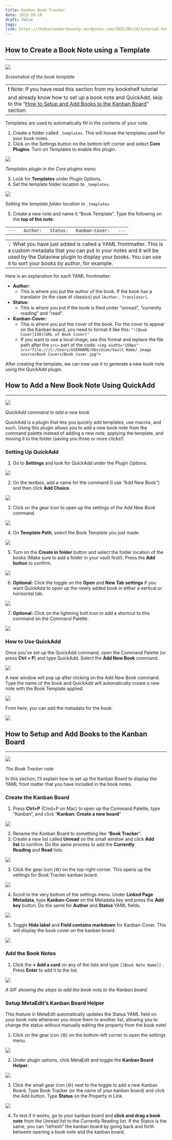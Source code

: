 ```yaml
---
title: Kanban Book Tracker
date: 2023-10-18
draft: false
tags: 
link: https://thebuccaneersbounty.wordpress.com/2022/06/19/tutorial-how-to-make-a-book-tracker-in-obsidian/
---
```

## How to Create a Book Note using a Template

---

![](https://images2.imgbox.com/9d/21/zMTagJEj_o.png)

_Screenshot of the book template_

|   |
|---|
|❗ Note: If you have read this section from my bookshelf tutorial and already know how to set up a book note and QuickAdd, skip to the “[How to Setup and Add Books to the Kanban Board](https://thebuccaneersbounty.wordpress.com/2022/06/19/tutorial-how-to-make-a-book-tracker-in-obsidian/#kanban-board)” section.|

Templates are used to automatically fill in the contents of your note.

1. Create a folder called `_templates`. This will house the templates used for your book notes.
2. Click on the Settings button on the bottom left corner and select **Core Plugins**. Turn on Templates to enable this plugin.

![](https://i.postimg.cc/NMt9hYdV/Templates-Core-Plugin.png)

_Templates plugin in the Core plugins menu_

3. Look for **Templates** under Plugin Options.
4. Set the template folder location to `_templates`.

![](https://i.postimg.cc/prXmTCbJ/Templates-Folder-Location.png)

_Setting the template folder location to_ `_templates`

5. Create a new note and name it “Book Template”. Type the following on the **top of the note**:

|   |
|---|
|`---   Author:   Status:   Kanban-Cover:   ---`|

|   |
|---|
|💡 What you have just added is called a YAML frontmatter. This is a custom metadata that you can put in your notes and it will be used by the Dataview plugin to display your books. You can use it to sort your books by author, for example.|

Here is an explanation for each YAML frontmatter:

- **Author:**
    - This is where you put the author of the book. If the book has a translator (in the case of classics) put `[Author, Translator]`.
- **Status:**
    - This is where you put if the book is filed under “unread”, “currently reading” and “read”.
- **Kanban-Cover:**
    - This is where you put the cover of the book. For the cover to appear on the Kanban board, you need to format it like this: `"![Book Cover|150](URL of Book Cover)"`
    - If you want to use a local image, use this format and replace the file path after the `src=` part of the code: `<img width="150px" src="file:///C:/Users/USERNAME/Obsidian/Vault Name/_image source/Book Covers/Book Cover.jpg">`

After creating the template, we can now use it to generate a new book note using the QuickAdd plugin.

## How to Add a New Book Note Using QuickAdd

---

![](https://i.postimg.cc/jqFf2V2W/Quick-Add-Add-New-Book-Command-Palette.png)

_QuickAdd command to add a new book_

QuickAdd is a plugin that lets you quickly add templates, use macros, and such. Using this plugin allows you to add a new book note from the command palette instead of adding a new note, applying the template, and moving it to the folder (saving you three or more clicks!)

### Setting Up QuickAdd

1. Go to **Settings** and look for QuickAdd under the Plugin Options.

![](https://i.postimg.cc/B6v8ZNGc/Quick-Add-Plugin-Options.png)

2. On the textbox, add a name for the command (I use “Add New Book”) and then click **Add Choice**.

![](https://i.postimg.cc/hPmXGfNw/Quick-Add-Add-Choice.png)

3. Click on the gear icon to open up the settings of the Add New Book command.

![](https://i.postimg.cc/Zqbnjj0t/Quick-Add-Settings.png)

4. On **Template Path**, select the Book Template you just made.

![](https://i.postimg.cc/BtfQFBRz/Quick-Add-Template-Path.png)

5. Turn on the **Create in folder** button and select the folder location of the books (Make sure to add a folder in your vault first!). Press the **Add button** to confirm.

![](https://i.postimg.cc/mgGSwcMf/Quick-Add-Create-in-Folder.png)

6. **Optional:** Click the toggle on the **Open** and **New Tab settings** if you want QuickAdd to open up the newly added book in either a vertical or horizontal tab.

![](https://i.postimg.cc/GpLJWZqX/Quick-Add-Open-and-New-Tab.png)

7. **Optional:** Click on the lightning bolt icon to add a shortcut to this command on the Command Palette.

![](https://i.postimg.cc/SRMWLqxx/Quick-Add-Lightning-Bolt.png)

### How to Use QuickAdd

Once you’ve set up the QuickAdd command, open the Command Palette (or press **Ctrl + P**) and type QuickAdd. Select the **Add New Book** command.

![](https://i.postimg.cc/nr2nP9zR/Quick-Add-Add-New-Book-Command.png)

A new window will pop up after clicking on the Add New Book command. Type the name of the book and QuickAdd will automatically create a new note with the Book Template applied.

![](https://i.postimg.cc/15W90Fb4/Quick-Add-Add-New-Book-Window.png)

From here, you can add the metadata for the book.

![](https://images2.imgbox.com/4f/8f/AnV0mGHm_o.png)

## How to Setup and Add Books to the Kanban Board

---

![](https://images2.imgbox.com/1a/94/5NNJSMAo_o.png)

_The Book Tracker note_

In this section, I’ll explain how to set up the Kanban Board to display the YAML front matter that you have included in the book notes.

### Create the Kanban Board

1. Press **Ctrl+P** (Cmd+P on Mac) to open up the Command Palette, type “Kanban”, and click “**Kanban: Create a new board**“

![](https://images2.imgbox.com/44/d0/43AxWXLw_o.png)

2. Rename the Kanban Board to something like “**Book Tracker**“.
3. Create a new list called **Unread** on the small window and click **Add list** to confirm. Do the same process to add the **Currently Reading** and **Read** lists.

![](https://images2.imgbox.com/16/0c/oW7SoCqv_o.png)

3. Click the gear icon (⚙) on the top-right corner. This opens up the settings for Book Tracker kanban board.

![](https://images2.imgbox.com/c6/76/y4NSzfqP_o.png)

4. Scroll to the very bottom of the settings menu. Under **Linked Page Metadata**, type **Kanban-Cover** on the Metadata key and press the **Add key** button. Do the same for **Author** and **Status** YAML fields.

![](https://images2.imgbox.com/ac/dc/wXChV66C_o.png)

5. Toggle **Hide label** and **Field contains markdown** for Kanban-Cover. This will display the book cover on the kanban board.

![](https://images2.imgbox.com/6d/d9/a1xNIh19_o.png)

### Add the Book Notes

1. Click the **+ Add a card** on any of the lists and type `[[Book Note Name]]` . Press **Enter** to add it to the list.

![](https://images2.imgbox.com/99/97/GaGJ9YMn_o.gif)

_A GIF showing the steps to add the book note to the Kanban board._

### Setup MetaEdit’s Kanban Board Helper

This feature in MetaEdit automatically updates the Status YAML field on your book note whenever you move them to another list, allowing you to change the status without manually editing the property from the book note!

1. Click on the gear icon (⚙) on the bottom-left corner to open the settings menu.

![](https://images2.imgbox.com/3f/d4/5zwmosgp_o.png)

2. Under plugin options, click MetaEdit and toggle the **Kanban Board Helper**.

![](https://images2.imgbox.com/87/22/Y9B0FnMu_o.png)

3. Click the small gear icon (⚙) next to the toggle to add a new Kanban Board. Type Book Tracker (or the name of your kanban board) and click the Add button. Type **Status** on the Property in Link.

![](https://images2.imgbox.com/a4/88/AdXmr4W0_o.png)

4. To test if it works, go to your kanban board and **click and drag a book note** from the Unread list to the Currently Reading list. If the Status is the same, you can “refresh” the kanban board by going back and forth between opening a book note and the kanban board.